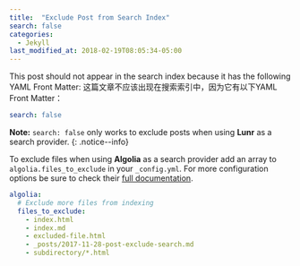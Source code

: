 ```yaml
---
title:  "Exclude Post from Search Index"
search: false
categories: 
  - Jekyll
last_modified_at: 2018-02-19T08:05:34-05:00
---
```


This post should not appear in the search index because it has the following YAML Front Matter:
这篇文章不应该出现在搜索索引中，因为它有以下YAML Front Matter：

```yaml
search: false
```

**Note:** `search: false` only works to exclude posts when using **Lunr** as a search provider.
{: .notice--info}

To exclude files when using **Algolia** as a search provider add an array to `algolia.files_to_exclude` in your `_config.yml`. For more configuration options be sure to check their [full documentation](https://community.algolia.com/jekyll-algolia/options.html).

```yaml
algolia:
  # Exclude more files from indexing
  files_to_exclude:
    - index.html
    - index.md
    - excluded-file.html
    - _posts/2017-11-28-post-exclude-search.md
    - subdirectory/*.html
```